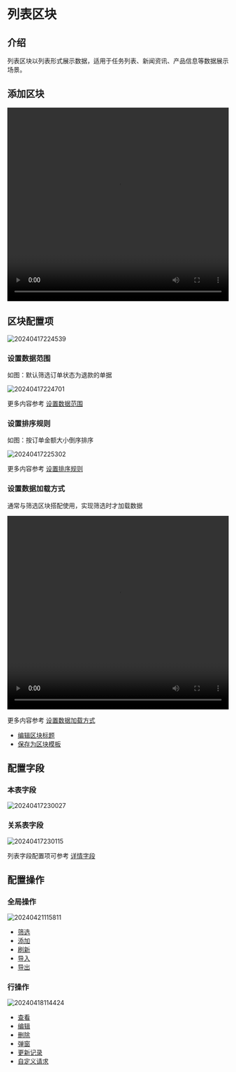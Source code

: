 # 列表区块

## 介绍

列表区块以列表形式展示数据，适用于任务列表、新闻资讯、产品信息等数据展示场景。

## 添加区块

 <video width="100%" height="440" controls>
      <source src="https://static-docs.nocobase.com/20240417224417.mp4" type="video/mp4">
</video>

## 区块配置项

![20240417224539](https://static-docs.nocobase.com/20240417224539.png)

### 设置数据范围

如图：默认筛选订单状态为退款的单据

![20240417224701](https://static-docs.nocobase.com/20240417224701.png)

更多内容参考 [设置数据范围](/handbook/ui/blocks/block-settings/data-scope)

### 设置排序规则

如图：按订单金额大小倒序排序

![20240417225302](https://static-docs.nocobase.com/20240417225302.png)

更多内容参考 [设置排序规则](/handbook/ui/blocks/block-settings/sorting-rule)

### 设置数据加载方式

通常与筛选区块搭配使用，实现筛选时才加载数据

 <video width="100%" height="440" controls>
      <source src="https://static-docs.nocobase.com/20240417225539.mp4" type="video/mp4">
</video>

更多内容参考 [设置数据加载方式](/handbook/ui/blocks/block-settings/loading-mode)

- [编辑区块标题](/handbook/ui/blocks/block-settings/block-title)
- [保存为区块模板](/handbook/ui/blocks/block-settings/block-template)

## 配置字段

### 本表字段

![20240417230027](https://static-docs.nocobase.com/20240417230027.png)

### 关系表字段

![20240417230115](https://static-docs.nocobase.com/20240417230115.png)

列表字段配置项可参考 [详情字段](/handbook/ui/fields/generic/detail-form-item)

## 配置操作

### 全局操作

![20240421115811](https://static-docs.nocobase.com/20240421115811.png)

- [筛选](/handbook/ui/actions/types/filter)
- [添加](/handbook/ui/actions/types/add-new)
- [刷新](/handbook/ui/actions/types/refresh)
- [导入](/handbook/action-import)
- [导出](/handbook/action-export)

### 行操作

![20240418114424](https://static-docs.nocobase.com/20240418114424.png)

- [查看](/handbook/ui/actions/types/view)
- [编辑](/handbook/ui/actions/types/edit)
- [删除](/handbook/ui/actions/types/delete)
- [弹窗](/handbook/ui/actions/types/pop-up)
- [更新记录](/handbook/ui/actions/types/update-record)
- [自定义请求](/handbook/action-custom-request)

